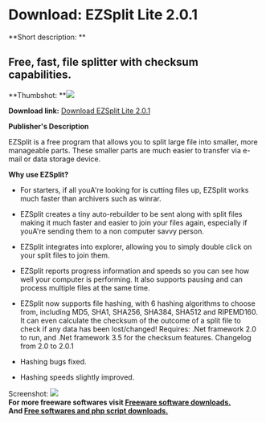 # Download: EZSplit Lite 2.0.1

**Short description: **

## Free, fast, file splitter with checksum capabilities.

  
**Thumbshot: **![](http://www.freewarefiles.com/screenshot/ezsplitlite_md.jpg)   
  
**Download link:** [Download EZSplit Lite 2.0.1](http://freesoftwares.boysofts.com/EZSplit-Lite_program_47278.html)  
  

**Publisher's Description**  
  

EZSplit is a free program that allows you to split large file into smaller,
more manageable parts. These smaller parts are much easier to transfer via
e-mail or data storage device.

**Why use EZSplit?**

  * For starters, if all youA're looking for is cutting files up, EZSplit works much faster than archivers such as winrar.

  * EZSplit creates a tiny auto-rebuilder to be sent along with split files making it much faster and easier to join your files again, especially if youA're sending them to a non computer savvy person. 
  * EZSplit integrates into explorer, allowing you to simply double click on your split files to join them. 
  * EZSplit reports progress information and speeds so you can see how well your computer is performing. It also supports pausing and can process multiple files at the same time. 
  * EZSplit now supports file hashing, with 6 hashing algorithms to choose from, including MD5, SHA1, SHA256, SHA384, SHA512 and RIPEMD160. It can even calculate the checksum of the outcome of a split file to check if any data has been lost/changed! 
Requires: .Net framework 2.0 to run, and .Net framework 3.5 for the checksum
features. Changelog from 2.0 to 2.0.1

  * Hashing bugs fixed. 
  * Hashing speeds slightly improved. 

  
  
Screenshot: ![](http://www.freewarefiles.com/screenshot/ezsplitlite.jpg)  
**For more freeware softwares visit [Freeware software downloads.](http://freesoftwares.boysofts.com/)**   
**And [Free softwares and php script downloads.](http://www.boysofts.com/)**

